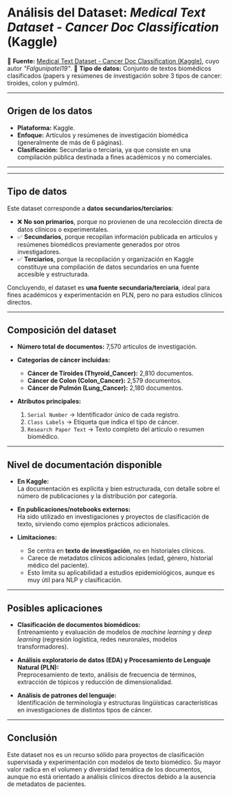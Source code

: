 # Análisis del Dataset: *Medical Text Dataset - Cancer Doc Classification* (Kaggle)

📂 **Fuente:** [Medical Text Dataset - Cancer Doc Classification (Kaggle)](https://www.kaggle.com/datasets/falgunipatel19/biomedical-text-publication-classification), cuyo autor *"Falgunipatel19"*.
📑 **Tipo de datos:** Conjunto de textos biomédicos clasificados (papers y resúmenes de investigación sobre 3 tipos de cancer: tiroides, colon y pulmón).

---

## Origen de los datos

- **Plataforma:** Kaggle.  
- **Enfoque:** Artículos y resúmenes de investigación biomédica (generalmente de más de 6 páginas).  
- **Clasificación:** Secundaria o terciaria, ya que consiste en una compilación pública destinada a fines académicos y no comerciales.  

---

---

## Tipo de datos

Este dataset corresponde a **datos secundarios/terciarios**:

- ❌ **No son primarios**, porque no provienen de una recolección directa de datos clínicos o experimentales.  
- ✅ **Secundarios**, porque recopilan información publicada en artículos y resúmenes biomédicos previamente generados por otros investigadores.  
- ✅ **Terciarios**, porque la recopilación y organización en Kaggle constituye una compilación de datos secundarios en una fuente accesible y estructurada.  

Concluyendo, el dataset es **una fuente secundaria/terciaria**, ideal para fines académicos y experimentación en PLN, pero no para estudios clínicos directos.

---

## Composición del dataset

- **Número total de documentos:** 7,570 artículos de investigación.  
- **Categorías de cáncer incluidas:**
  - **Cáncer de Tiroides (Thyroid_Cancer):** 2,810 documentos.  
  - **Cáncer de Colon (Colon_Cancer):** 2,579 documentos.  
  - **Cáncer de Pulmón (Lung_Cancer):** 2,180 documentos.  

- **Atributos principales:**
  1. `Serial Number` → Identificador único de cada registro.  
  2. `Class Labels` → Etiqueta que indica el tipo de cáncer.  
  3. `Research Paper Text` → Texto completo del artículo o resumen biomédico.  

---

## Nivel de documentación disponible

- **En Kaggle:**  
  La documentación es explícita y bien estructurada, con detalle sobre el número de publicaciones y la distribución por categoría.  

- **En publicaciones/notebooks externos:**  
  Ha sido utilizado en investigaciones y proyectos de clasificación de texto, sirviendo como ejemplos prácticos adicionales.  

- **Limitaciones:**  
  - Se centra en **texto de investigación**, no en historiales clínicos.  
  - Carece de metadatos clínicos adicionales (edad, género, historial médico del paciente).  
  - Esto limita su aplicabilidad a estudios epidemiológicos, aunque es muy útil para NLP y clasificación.  

---

## Posibles aplicaciones

- **Clasificación de documentos biomédicos:**  
  Entrenamiento y evaluación de modelos de *machine learning* y *deep learning* (regresión logística, redes neuronales, modelos transformadores).  

- **Análisis exploratorio de datos (EDA) y Procesamiento de Lenguaje Natural (PLN):**  
  Preprocesamiento de texto, análisis de frecuencia de términos, extracción de tópicos y reducción de dimensionalidad.  

- **Análisis de patrones del lenguaje:**  
  Identificación de terminología y estructuras lingüísticas características en investigaciones de distintos tipos de cáncer.  

---

## Conclusión

Este dataset nos es un recurso sólido para proyectos de clasificación supervisada y experimentación con modelos de texto biomédico. Su mayor valor radica en el volumen y diversidad temática de los documentos, aunque no está orientado a análisis clínicos directos debido a la ausencia de metadatos de pacientes.
